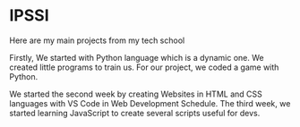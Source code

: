 # IPSSI
Here are my main projects from my tech school

Firstly,
We started with Python language which is a dynamic one. We created little programs to train us.
For our project, we coded a game with Python.

We started the second week by creating Websites in HTML and CSS languages with VS Code in Web Development Schedule.
The third week, we started learning JavaScript to create several scripts useful for devs.
